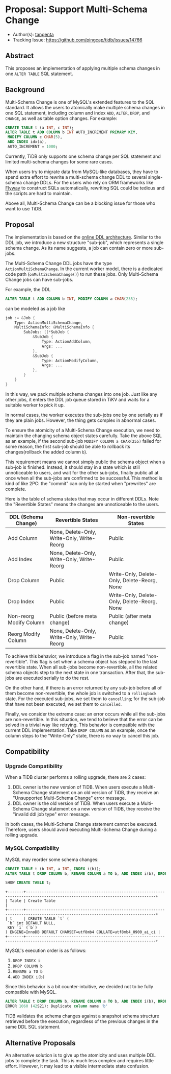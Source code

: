 # Proposal: Support Multi-Schema Change

- Author(s): [tangenta](https://github.com/tangenta)
- Tracking Issue: https://github.com/pingcap/tidb/issues/14766

## Abstract

This proposes an implementation of applying multiple schema changes in one `ALTER TABLE` SQL statement.

## Background

Multi-Schema Change is one of MySQL's extended features to the SQL standard. It allows the users to atomically make multiple schema changes in one SQL statement, including column and index `ADD`, `ALTER`, `DROP`, and `CHANGE`, as well as table option changes. For example:

```sql
CREATE TABLE t (a INT, c INT);
ALTER TABLE t ADD COLUMN b INT AUTO_INCREMENT PRIMARY KEY, 
 MODIFY COLUMN c CHAR(5),
 ADD INDEX idx(a),
 AUTO_INCREMENT = 1000;
```

Currently, TiDB only supports one schema change per SQL statement and limited multi-schema changes for some rare cases.

When users try to migrate data from MySQL-like databases, they have to spend extra effort to rewrite a multi-schema change DDL to several single-schema change DDLs. For the users who rely on ORM frameworks like [Flyway](https://flywaydb.org/) to construct SQLs automatically, rewriting SQL could be tedious and the scripts are hard to maintain.

Above all, Multi-Schema Change can be a blocking issue for those who want to use TiDB.

## Proposal

The implementation is based on the [online DDL architecture](https://github.com/pingcap/tidb/blob/e0c461a84cf4ad55c7b51c3f9db7f7b9ba51bb62/docs/design/2018-10-08-online-DDL.md). Similar to the DDL job, we introduce a new structure "sub-job", which represents a single schema change. As its name suggests, a job can contain zero or more sub-jobs.

The Multi-Schema Change DDL jobs have the type `ActionMultiSchemaChange`. In the current worker model, there is a dedicated code path (`onMultiSchemaChange()`) to run these jobs. Only Multi-Schema Change jobs can have sub-jobs.

For example, the DDL

```SQL
ALTER TABLE t ADD COLUMN b INT, MODIFY COLUMN a CHAR(255);
```

can be modeled as a job like

```go
job := &Job {
    Type: ActionMultiSchemaChange,
    MultiSchemaInfo: &MultiSchemaInfo {
        SubJobs: []*SubJob {
            &SubJob {
                Type: ActionAddColumn,
                Args: ...
            },
            &SubJob {
                Type: ActionModifyColumn,
                Args: ...
            },
        }
    } 
}
```

In this way, we pack multiple schema changes into one job. Just like any other jobs, it enters the DDL job queue stored in TiKV and waits for a suitable worker to pick it up.

In normal cases, the worker executes the sub-jobs one by one serially as if they are plain jobs. However, the thing gets complex in abnormal cases.

To ensure the atomicity of a Multi-Schema Change execution, we need to maintain the changing schema object states carefully. Take the above SQL as an example, if the second sub-job `MODIFY COLUMN a CHAR(255)` failed for some reason, the first sub-job should be able to rollback its changes(rollback the added column `b`).

This requirement means we cannot simply public the schema object when a sub-job is finished. Instead, it should stay in a state which is still unnoticeable to users, and wait for the other sub-jobs, finally public all at once when all the sub-jobs are confirmed to be successful. This method is kind of like 2PC: the "commit" can only be started when "prewrites" are complete.

Here is the table of schema states that may occur in different DDLs. Note the "Revertible States" means the changes are unnoticeable to the users.

| DDL (Schema Change)     | Revertible States                          | Non-revertible States                       |
|-------------------------|--------------------------------------------|---------------------------------------------|
| Add Column              | None, Delete-Only, Write-Only, Write-Reorg | Public                                      |
| Add Index               | None, Delete-Only, Write-Only, Write-Reorg | Public                                      |
| Drop Column             | Public                                     | Write-Only, Delete-Only, Delete-Reorg, None |
| Drop Index              | Public                                     | Write-Only, Delete-Only, Delete-Reorg, None |
| Non-reorg Modify Column | Public (before meta change)                | Public (after meta change)                  |
| Reorg Modify Column     | None, Delete-Only, Write-Only, Write-Reorg | Public                                      |

To achieve this behavior, we introduce a flag in the sub-job named "non-revertible". This flag is set when a schema object has stepped to the last revertible state. When all sub-jobs become non-revertible, all the related schema objects step to the next state in one transaction. After that, the sub-jobs are executed serially to do the rest.

On the other hand, if there is an error returned by any sub-job before all of them become non-revertible, the whole job is switched to a `rollingback` state. For the executed sub-jobs, we set them to `cancelling`; for the sub-job that have not been executed, we set them to `cancelled`.

Finally, we consider the extreme case: an error occurs while all the sub-jobs are non-revertible. In this situation, we tend to believe that the error can be solved in a trivial way like retrying. This behavior is compatible with the current DDL implementation. Take `DROP COLUMN` as an example, once the column steps to the "Write-Only" state, there is no way to cancel this job.

## Compatibility

### Upgrade Compatibility

When a TiDB cluster performs a rolling upgrade, there are 2 cases:

1. DDL owner is the new version of TiDB. When users execute a Multi-Schema Change statement on an old version of TiDB, they receive an "Unsupported Multi-Schema Change" error message.
2. DDL owner is the old version of TiDB. When users execute a Multi-Schema Change statement on a new version of TiDB, they receive the "invalid ddl job type" error message.

In both cases, the Multi-Schema Change statement cannot be executed. Therefore, users should avoid executing Multi-Schema Change during a rolling upgrade.

### MySQL Compatibility

MySQL may reorder some schema changes:

```SQL
CREATE TABLE t (b INT, a INT, INDEX i(b));
ALTER TABLE t DROP COLUMN b, RENAME COLUMN a TO b, ADD INDEX i(b), DROP INDEX i; -- success!

SHOW CREATE TABLE t;
```

```console
+-------+-------------------------------------------------------------------------------------------------------------------------------+
| Table | Create Table                                                                                                                  |
+-------+-------------------------------------------------------------------------------------------------------------------------------+
| t     | CREATE TABLE `t` (
 `b` int DEFAULT NULL,
 KEY `i` (`b`)
) ENGINE=InnoDB DEFAULT CHARSET=utf8mb4 COLLATE=utf8mb4_0900_ai_ci |
+-------+-------------------------------------------------------------------------------------------------------------------------------+
```

MySQL's execution order is as follows:

1. `DROP INDEX i`
2. `DROP COLUMN b`
3. `RENAME a TO b`
4. `ADD INDEX i(b)`


Since this behavior is a bit counter-intuitive, we decided not to be fully compatible with MySQL.

```SQL
ALTER TABLE t DROP COLUMN b, RENAME COLUMN a TO b, ADD INDEX i(b), DROP INDEX i;
ERROR 1060 (42S21): Duplicate column name 'b'
```

TiDB validates the schema changes against a snapshot schema structure retrieved before the execution, regardless of the previous changes in the same DDL SQL statement.

## Alternative Proposals

An alternative solution is to give up the atomicity and uses multiple DDL jobs to complete the task. This is much less complex and requires little effort. However, it may lead to a visible intermediate state confusion.
